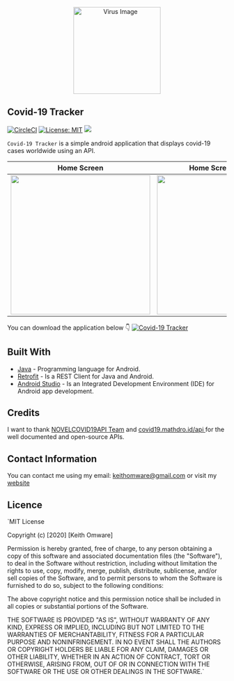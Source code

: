 <p align="center">
  <img src="https://github.com/Omware/Covid-19_Tracker/blob/newFeature/app/src/main/res/drawable-v24/coronavirus.png" width="200" title="Virus Image">

</p>

## Covid-19 Tracker

[![CircleCI](https://circleci.com/gh/Omware/Covid-19_Tracker.svg?style=svg)](https://circleci.com/gh/Omware/Covid-19_Tracker) [![License: MIT](https://img.shields.io/badge/License-MIT-blue.svg)](https://github.com/Omware/Covid-19_Tracker/blob/master/LICENSE) <a href="https://codeclimate.com/github/Omware/Covid-19_Tracker/maintainability"><img src="https://api.codeclimate.com/v1/badges/d64a8b2d2bc134775d28/maintainability" /></a>

`Covid-19 Tracker` is a simple android application that displays covid-19 cases worldwide using an API.

| Home Screen     | Home Screen(Search) |
| ---             | ---                 |
| <img src="https://github.com/Omware/Covid-19_Tracker/blob/newFeature/app/src/main/res/drawable-v24/home1.jpg" width = 320>          | <img src="https://github.com/Omware/Covid-19_Tracker/blob/newFeature/app/src/main/res/drawable-v24/home2.jpg" width = 320>    |

You can download the application below :point_down:
[![Covid-19 Tracker](https://img.shields.io/badge/APK-Covid--19%20Tracker-blue)](https://github.com/Omware/Covid-19_Tracker/files/4521187/app-debug.zip)

## Built With

* <a href="https://www.java.com/en/">Java</a> - Programming language for Android.
* <a href="https://square.github.io/retrofit/">Retrofit</a> - Is a REST Client for Java and Android.
* <a href="https://developer.android.com/studio">Android Studio</a> - Is an Integrated Development Environment (IDE) for Android app development.


## Credits

I want to thank <a href="https://corona.lmao.ninja/docs/">NOVELCOVID19API Team</a> and <a href="https://covid19.mathdro.id/api">covid19.mathdro.id/api
</a> for the well documented and open-source APIs.

## Contact Information

You can contact me using my email: keithomware@gmail.com or visit my <a href="https://keithomware.netlify.app/">website</a>

## Licence

`MIT License

Copyright (c) [2020] [Keith Omware]

Permission is hereby granted, free of charge, to any person obtaining a copy
of this software and associated documentation files (the "Software"), to deal
in the Software without restriction, including without limitation the rights
to use, copy, modify, merge, publish, distribute, sublicense, and/or sell
copies of the Software, and to permit persons to whom the Software is
furnished to do so, subject to the following conditions:

The above copyright notice and this permission notice shall be included in all
copies or substantial portions of the Software.

THE SOFTWARE IS PROVIDED "AS IS", WITHOUT WARRANTY OF ANY KIND, EXPRESS OR
IMPLIED, INCLUDING BUT NOT LIMITED TO THE WARRANTIES OF MERCHANTABILITY,
FITNESS FOR A PARTICULAR PURPOSE AND NONINFRINGEMENT. IN NO EVENT SHALL THE
AUTHORS OR COPYRIGHT HOLDERS BE LIABLE FOR ANY CLAIM, DAMAGES OR OTHER
LIABILITY, WHETHER IN AN ACTION OF CONTRACT, TORT OR OTHERWISE, ARISING FROM,
OUT OF OR IN CONNECTION WITH THE SOFTWARE OR THE USE OR OTHER DEALINGS IN THE
SOFTWARE.`